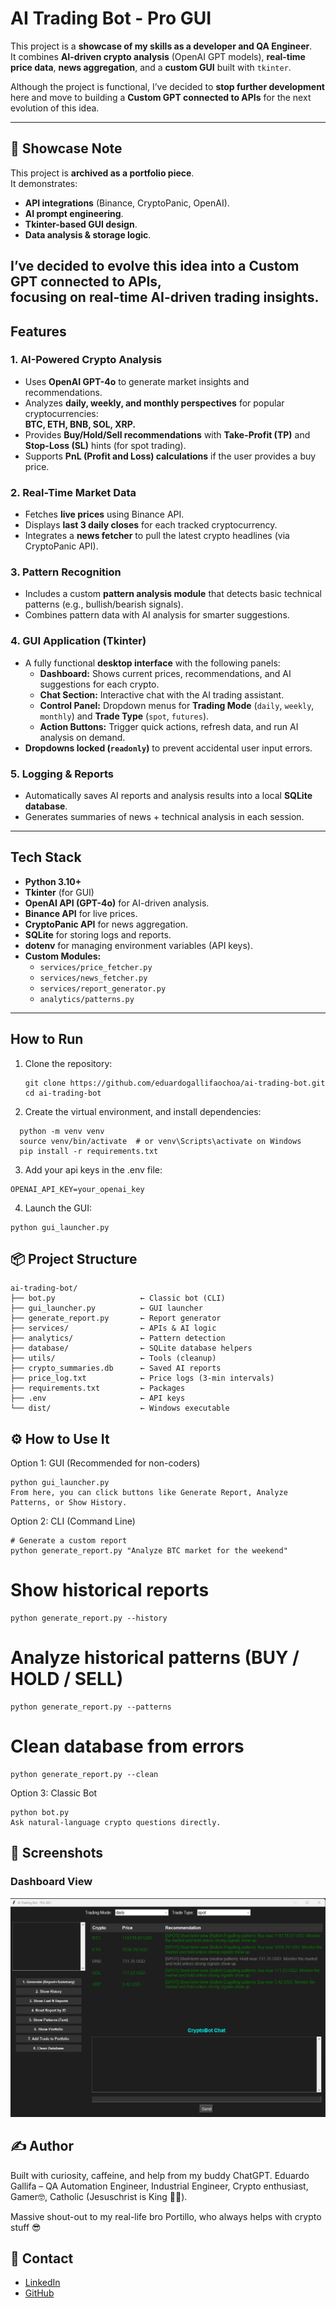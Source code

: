 # AI Trading Bot - Pro GUI

This project is a **showcase of my skills as a developer and QA Engineer**.  
It combines **AI-driven crypto analysis** (OpenAI GPT models), **real-time price data**, **news aggregation**, and a **custom GUI** built with `tkinter`.

Although the project is functional, I’ve decided to **stop further development** here and move to building a **Custom GPT connected to APIs** for the next evolution of this idea.

---

## 🧠 Showcase Note

This project is **archived as a portfolio piece**.  
It demonstrates:

- **API integrations** (Binance, CryptoPanic, OpenAI).
- **AI prompt engineering**.
- **Tkinter-based GUI design**.
- **Data analysis & storage logic**.

I’ve decided to evolve this idea into a **Custom GPT connected to APIs**,  
focusing on **real-time AI-driven trading insights**.
---

## **Features**

### **1. AI-Powered Crypto Analysis**
- Uses **OpenAI GPT-4o** to generate market insights and recommendations.
- Analyzes **daily, weekly, and monthly perspectives** for popular cryptocurrencies:  
  **BTC, ETH, BNB, SOL, XRP.**
- Provides **Buy/Hold/Sell recommendations** with **Take-Profit (TP)** and **Stop-Loss (SL)** hints (for spot trading).
- Supports **PnL (Profit and Loss) calculations** if the user provides a buy price.

### **2. Real-Time Market Data**
- Fetches **live prices** using Binance API.
- Displays **last 3 daily closes** for each tracked cryptocurrency.
- Integrates a **news fetcher** to pull the latest crypto headlines (via CryptoPanic API).

### **3. Pattern Recognition**
- Includes a custom **pattern analysis module** that detects basic technical patterns (e.g., bullish/bearish signals).
- Combines pattern data with AI analysis for smarter suggestions.

### **4. GUI Application (Tkinter)**
- A fully functional **desktop interface** with the following panels:
  - **Dashboard:** Shows current prices, recommendations, and AI suggestions for each crypto.
  - **Chat Section:** Interactive chat with the AI trading assistant.
  - **Control Panel:** Dropdown menus for **Trading Mode** (`daily`, `weekly`, `monthly`) and **Trade Type** (`spot`, `futures`).
  - **Action Buttons:** Trigger quick actions, refresh data, and run AI analysis on demand.
- **Dropdowns locked (`readonly`)** to prevent accidental user input errors.

### **5. Logging & Reports**
- Automatically saves AI reports and analysis results into a local **SQLite database**.
- Generates summaries of news + technical analysis in each session.

---

## **Tech Stack**

- **Python 3.10+**
- **Tkinter** (for GUI)
- **OpenAI API (GPT-4o)** for AI-driven analysis.
- **Binance API** for live prices.
- **CryptoPanic API** for news aggregation.
- **SQLite** for storing logs and reports.
- **dotenv** for managing environment variables (API keys).
- **Custom Modules:**  
  - `services/price_fetcher.py`  
  - `services/news_fetcher.py`  
  - `services/report_generator.py`  
  - `analytics/patterns.py`  

---

## **How to Run**

1. Clone the repository:
   ```plaintext
   git clone https://github.com/eduardogallifaochoa/ai-trading-bot.git
   cd ai-trading-bot
   ```
2. Create the virtual environment, and install dependencies:
```plaintext
  python -m venv venv
  source venv/bin/activate  # or venv\Scripts\activate on Windows
  pip install -r requirements.txt
```
3. Add your api keys in the .env file:
```plaintext
OPENAI_API_KEY=your_openai_key
```
4. Launch the GUI:
```plaintext
python gui_launcher.py
```


## 📦 **Project Structure**
```plaintext
ai-trading-bot/
├── bot.py                   ← Classic bot (CLI)
├── gui_launcher.py          ← GUI launcher
├── generate_report.py       ← Report generator
├── services/                ← APIs & AI logic
├── analytics/               ← Pattern detection
├── database/                ← SQLite database helpers
├── utils/                   ← Tools (cleanup)
├── crypto_summaries.db      ← Saved AI reports
├── price_log.txt            ← Price logs (3-min intervals)
├── requirements.txt         ← Packages
├── .env                     ← API keys
└── dist/                    ← Windows executable
```

## ⚙️ How to Use It
Option 1: GUI (Recommended for non-coders)
```plaintext
python gui_launcher.py
From here, you can click buttons like Generate Report, Analyze Patterns, or Show History.
```
Option 2: CLI (Command Line)
```plaintext
# Generate a custom report
python generate_report.py "Analyze BTC market for the weekend"
```
# Show historical reports
```plaintext
python generate_report.py --history
```
# Analyze historical patterns (BUY / HOLD / SELL)
```plaintext
python generate_report.py --patterns
```
# Clean database from errors
```plaintext
python generate_report.py --clean
```
Option 3: Classic Bot
```plaintext
python bot.py
Ask natural-language crypto questions directly.
```
## 📸 Screenshots

### Dashboard View
![Dashboard](images/Screenshot_1.png)


## ✍️ Author
Built with curiosity, caffeine, and help from my buddy ChatGPT.
Eduardo Gallifa – QA Automation Engineer, Industrial Engineer, Crypto enthusiast, Gamer🤓, Catholic (Jesuschrist is King 🗿👑).

Massive shout-out to my real-life bro Portillo, who always helps with crypto stuff 😎

## 📨 Contact
- [LinkedIn](https://www.linkedin.com/in/eduardogallifaochoa)
- [GitHub](https://github.com/eduardogallifaochoa)
